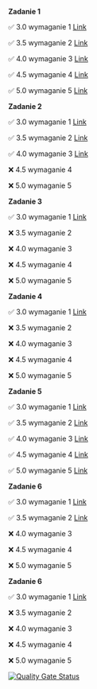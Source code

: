 **Zadanie 1** 

:white_check_mark: 3.0 wymaganie 1 [Link](https://github.com/m-aleksandra/ebiznes/tree/main/zad1)

:white_check_mark: 3.5 wymaganie 2 [Link](https://github.com/m-aleksandra/ebiznes/tree/main/zad1)

:white_check_mark: 4.0 wymaganie 3 [Link](https://github.com/m-aleksandra/ebiznes/tree/main/zad1)

:white_check_mark: 4.5 wymaganie 4 [Link](https://github.com/m-aleksandra/ebiznes/tree/main/zad1)

:white_check_mark: 5.0 wymaganie 5 [Link](https://github.com/m-aleksandra/ebiznes/tree/main/zad1)

**Zadanie 2** 

:white_check_mark: 3.0 wymaganie 1 [Link](https://github.com/m-aleksandra/ebiznes/tree/main/zad2)

:white_check_mark: 3.5 wymaganie 2 [Link](https://github.com/m-aleksandra/ebiznes/tree/main/zad2)

:white_check_mark: 4.0 wymaganie 3 [Link](https://github.com/m-aleksandra/ebiznes/tree/main/zad2)

:x: 4.5 wymaganie 4

:x: 5.0 wymaganie 5 

**Zadanie 3** 

:white_check_mark: 3.0 wymaganie 1 [Link](https://github.com/m-aleksandra/ebiznes/tree/main/zad3)

:x: 3.5 wymaganie 2

:x: 4.0 wymaganie 3

:x: 4.5 wymaganie 4

:x: 5.0 wymaganie 5 

**Zadanie 4** 

:white_check_mark: 3.0 wymaganie 1 [Link](https://github.com/m-aleksandra/ebiznes/tree/main/zad4)

:x: 3.5 wymaganie 2

:x: 4.0 wymaganie 3

:x: 4.5 wymaganie 4

:x: 5.0 wymaganie 5 

**Zadanie 5** 

:white_check_mark: 3.0 wymaganie 1 [Link](https://github.com/m-aleksandra/ebiznes/commit/6b28a1695cac23cd8efdd3f437d9308ce9ac673a)

:white_check_mark: 3.5 wymaganie 2 [Link](https://github.com/m-aleksandra/ebiznes/commit/6b28a1695cac23cd8efdd3f437d9308ce9ac673a)

:white_check_mark: 4.0 wymaganie 3 [Link](https://github.com/m-aleksandra/ebiznes/commit/a8d77e7e43d20d262c082ccb6ab5fb21f6373bc6)

:white_check_mark: 4.5 wymaganie 4 [Link](https://github.com/m-aleksandra/ebiznes/commit/a8d77e7e43d20d262c082ccb6ab5fb21f6373bc6)

:white_check_mark: 5.0 wymaganie 5 [Link](https://github.com/m-aleksandra/ebiznes/commit/a8d77e7e43d20d262c082ccb6ab5fb21f6373bc6)

**Zadanie 6** 

:white_check_mark: 3.0 wymaganie 1 [Link](https://github.com/m-aleksandra/ebiznes/commit/1aec55162c5c27767deddb8c62815d654a017412)

:white_check_mark: 3.5 wymaganie 2 [Link](https://github.com/m-aleksandra/ebiznes/commit/1aec55162c5c27767deddb8c62815d654a017412)

:x: 4.0 wymaganie 3

:x: 4.5 wymaganie 4

:x: 5.0 wymaganie 5 

**Zadanie 6** 

:white_check_mark: 3.0 wymaganie 1 [Link](https://github.com/m-aleksandra/ebiznes/commit/0b715a05b4633061b81d06ded783e24c7871946f)

:x: 3.5 wymaganie 2

:x: 4.0 wymaganie 3

:x: 4.5 wymaganie 4

:x: 5.0 wymaganie 5 

[![Quality Gate Status](https://sonarcloud.io/api/project_badges/measure?project=m-aleksandra_ebiznes&metric=alert_status)](https://sonarcloud.io/summary/new_code?id=m-aleksandra_ebiznes)